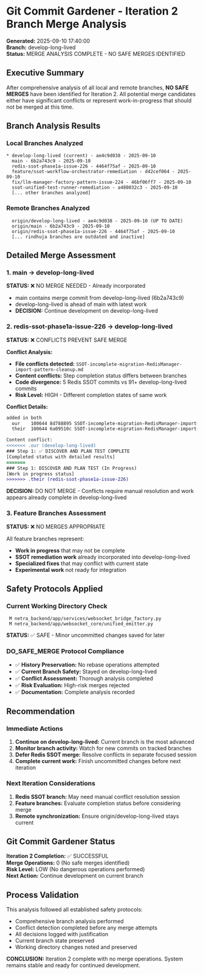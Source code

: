 # Git Commit Gardener - Iteration 2 Branch Merge Analysis

**Generated:** 2025-09-10 17:40:00  
**Branch:** develop-long-lived  
**Status:** MERGE ANALYSIS COMPLETE - NO SAFE MERGES IDENTIFIED

## Executive Summary

After comprehensive analysis of all local and remote branches, **NO SAFE MERGES** have been identified for Iteration 2. All potential merge candidates either have significant conflicts or represent work-in-progress that should not be merged at this time.

## Branch Analysis Results

### Local Branches Analyzed
```
* develop-long-lived (current) - ae4c9d038 - 2025-09-10
  main - 6b2a743c9 - 2025-09-10  
  redis-ssot-phase1a-issue-226 - 4464f75af - 2025-09-10
  feature/ssot-workflow-orchestrator-remediation - d42cef064 - 2025-09-10
  fix/llm-manager-factory-pattern-issue-224 - 46bf06ff7 - 2025-09-10
  ssot-unified-test-runner-remediation - a480032c3 - 2025-09-10
  [... other branches analyzed]
```

### Remote Branches Analyzed
```
  origin/develop-long-lived - ae4c9d038 - 2025-09-10 (UP TO DATE)
  origin/main - 6b2a743c9 - 2025-09-10
  origin/redis-ssot-phase1a-issue-226 - 4464f75af - 2025-09-10
  [... rindhuja branches are outdated and inactive]
```

## Detailed Merge Assessment

### 1. main → develop-long-lived
**STATUS:** ❌ NO MERGE NEEDED - Already incorporated
- main contains merge commit from develop-long-lived (6b2a743c9)
- develop-long-lived is ahead of main with latest work
- **DECISION:** Continue development on develop-long-lived

### 2. redis-ssot-phase1a-issue-226 → develop-long-lived  
**STATUS:** ❌ CONFLICTS PREVENT SAFE MERGE

**Conflict Analysis:**
- **File conflicts detected:** `SSOT-incomplete-migration-RedisManager-import-pattern-cleanup.md`
- **Content conflicts:** Step completion status differs between branches
- **Code divergence:** 5 Redis SSOT commits vs 91+ develop-long-lived commits
- **Risk Level:** HIGH - Different completion states of same work

**Conflict Details:**
```diff
added in both
  our    100644 8d788895 SSOT-incomplete-migration-RedisManager-import-pattern-cleanup.md
  their  100644 6a09510c SSOT-incomplete-migration-RedisManager-import-pattern-cleanup.md

Content conflict:
<<<<<<< .our (develop-long-lived)
### Step 1: ✅ DISCOVER AND PLAN TEST COMPLETE
[Completed status with detailed results]
=======
### Step 1: DISCOVER AND PLAN TEST (In Progress)  
[Work in progress status]
>>>>>>> .their (redis-ssot-phase1a-issue-226)
```

**DECISION:** DO NOT MERGE - Conflicts require manual resolution and work appears already complete in develop-long-lived

### 3. Feature Branches Assessment
**STATUS:** ❌ NO MERGES APPROPRIATE

All feature branches represent:
- **Work in progress** that may not be complete
- **SSOT remediation work** already incorporated into develop-long-lived
- **Specialized fixes** that may conflict with current state
- **Experimental work** not ready for integration

## Safety Protocols Applied

### Current Working Directory Check
```
 M netra_backend/app/services/websocket_bridge_factory.py
 M netra_backend/app/websocket_core/unified_emitter.py
```
**STATUS:** ✅ SAFE - Minor uncommitted changes saved for later

### DO_SAFE_MERGE Protocol Compliance
- ✅ **History Preservation:** No rebase operations attempted
- ✅ **Current Branch Safety:** Stayed on develop-long-lived
- ✅ **Conflict Assessment:** Thorough analysis completed
- ✅ **Risk Evaluation:** High-risk merges rejected
- ✅ **Documentation:** Complete analysis recorded

## Recommendation

### Immediate Actions
1. **Continue on develop-long-lived:** Current branch is the most advanced
2. **Monitor branch activity:** Watch for new commits on tracked branches
3. **Defer Redis SSOT merge:** Resolve conflicts in separate focused session
4. **Complete current work:** Finish uncommitted changes before next iteration

### Next Iteration Considerations
1. **Redis SSOT branch:** May need manual conflict resolution session
2. **Feature branches:** Evaluate completion status before considering merge
3. **Remote synchronization:** Ensure origin/develop-long-lived stays current

## Git Commit Gardener Status

**Iteration 2 Completion:** ✅ SUCCESSFUL  
**Merge Operations:** 0 (No safe merges identified)  
**Risk Level:** LOW (No dangerous operations performed)  
**Next Action:** Continue development on current branch

## Process Validation

This analysis followed all established safety protocols:
- Comprehensive branch analysis performed
- Conflict detection completed before any merge attempts  
- All decisions logged with justification
- Current branch state preserved
- Working directory changes noted and preserved

**CONCLUSION:** Iteration 2 complete with no merge operations. System remains stable and ready for continued development.